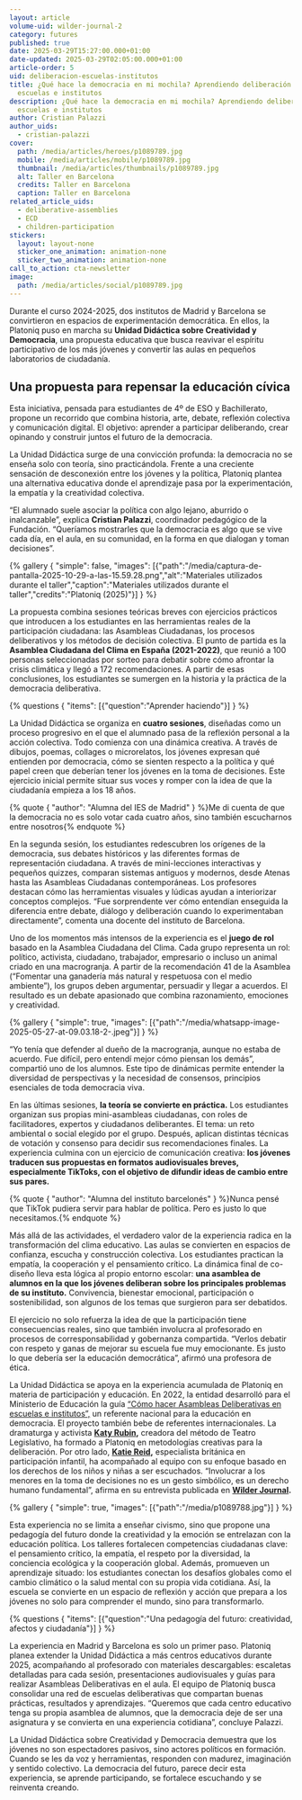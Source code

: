 ```yaml
---
layout: article
volume-uid: wilder-journal-2
category: futures
published: true
date: 2025-03-29T15:27:00.000+01:00
date-updated: 2025-03-29T02:05:00.000+01:00
article-order: 5
uid: deliberacion-escuelas-institutos
title: ¿Qué hace la democracia en mi mochila? Aprendiendo deliberación en
  escuelas e institutos
description: ¿Qué hace la democracia en mi mochila? Aprendiendo deliberación en
  escuelas e institutos
author: Cristian Palazzi
author_uids:
  - cristian-palazzi
cover:
  path: /media/articles/heroes/p1089789.jpg
  mobile: /media/articles/mobile/p1089789.jpg
  thumbnail: /media/articles/thumbnails/p1089789.jpg
  alt: Taller en Barcelona
  credits: Taller en Barcelona
  caption: Taller en Barcelona
related_article_uids:
  - deliberative-assemblies
  - ECD
  - children-participation
stickers:
  layout: layout-none
  sticker_one_animation: animation-none
  sticker_two_animation: animation-none
call_to_action: cta-newsletter
image:
  path: /media/articles/social/p1089789.jpg
---
```

Durante el curso 2024-2025, dos institutos de Madrid y Barcelona se convirtieron en espacios de experimentación democrática. En ellos, la Platoniq puso en marcha su **Unidad Didáctica sobre Creatividad y Democracia**, una propuesta educativa que busca reavivar el espíritu participativo de los más jóvenes y convertir las aulas en pequeños laboratorios de ciudadanía.

## **Una propuesta para repensar la educación cívica**

Esta iniciativa, pensada para estudiantes de 4º de ESO y Bachillerato, propone un recorrido que combina historia, arte, debate, reflexión colectiva y comunicación digital. El objetivo: aprender a participar deliberando, crear opinando y construir juntos el futuro de la democracia.

La Unidad Didáctica surge de una convicción profunda: la democracia no se enseña solo con teoría, sino practicándola. Frente a una creciente sensación de desconexión entre los jóvenes y la política, Platoniq plantea una alternativa educativa donde el aprendizaje pasa por la experimentación, la empatía y la creatividad colectiva.

“El alumnado suele asociar la política con algo lejano, aburrido o inalcanzable”, explica **Cristian Palazzi**, coordinador pedagógico de la Fundación. “Queríamos mostrarles que la democracia es algo que se vive cada día, en el aula, en su comunidad, en la forma en que dialogan y toman decisiones”.

{% gallery { "simple": false, "images": [{"path":"/media/captura-de-pantalla-2025-10-29-a-las-15.59.28.png","alt":"Materiales utilizados durante el taller","caption":"Materiales utilizados durante el taller","credits":"Platoniq (2025)"}] } %}

La propuesta combina sesiones teóricas breves con ejercicios prácticos que introducen a los estudiantes en las herramientas reales de la participación ciudadana: las Asambleas Ciudadanas, los procesos deliberativos y los métodos de decisión colectiva. El punto de partida es la **Asamblea Ciudadana del Clima en España (2021-2022)**, que reunió a 100 personas seleccionadas por sorteo para debatir sobre cómo afrontar la crisis climática y llegó a 172 recomendaciones. A partir de esas conclusiones, los estudiantes se sumergen en la historia y la práctica de la democracia deliberativa.

{% questions { "items": [{"question":"Aprender haciendo"}] } %}

La Unidad Didáctica se organiza en **cuatro sesiones**, diseñadas como un proceso progresivo en el que el alumnado pasa de la reflexión personal a la acción colectiva. Todo comienza con una dinámica creativa. A través de dibujos, poemas, collages o microrelatos, los jóvenes expresan qué entienden por democracia, cómo se sienten respecto a la política y qué papel creen que deberían tener los jóvenes en la toma de decisiones. Este ejercicio inicial permite situar sus voces y romper con la idea de que la ciudadanía empieza a los 18 años.

{% quote { "author": "Alumna del IES de Madrid" } %}Me di cuenta de que la democracia no es solo votar cada cuatro años, sino también escucharnos entre nosotros{% endquote %}

En la segunda sesión, los estudiantes redescubren los orígenes de la democracia, sus debates históricos y las diferentes formas de representación ciudadana. A través de mini-lecciones interactivas y pequeños quizzes, comparan sistemas antiguos y modernos, desde Atenas hasta las Asambleas Ciudadanas contemporáneas. Los profesores destacan cómo las herramientas visuales y lúdicas ayudan a interiorizar conceptos complejos. “Fue sorprendente ver cómo entendían enseguida la diferencia entre debate, diálogo y deliberación cuando lo experimentaban directamente”, comenta una docente del instituto de Barcelona.

Uno de los momentos más intensos de la experiencia es el **juego de rol** basado en la Asamblea Ciudadana del Clima. Cada grupo representa un rol: político, activista, ciudadano, trabajador, empresario o incluso un animal criado en una macrogranja. A partir de la recomendación 41 de la Asamblea (“Fomentar una ganadería más natural y respetuosa con el medio ambiente”), los grupos deben argumentar, persuadir y llegar a acuerdos. El resultado es un debate apasionado que combina razonamiento, emociones y creatividad.

{% gallery { "simple": true, "images": [{"path":"/media/whatsapp-image-2025-05-27-at-09.03.18-2-.jpeg"}] } %}

“Yo tenía que defender al dueño de la macrogranja, aunque no estaba de acuerdo. Fue difícil, pero entendí mejor cómo piensan los demás”, compartió uno de los alumnos. Este tipo de dinámicas permite entender la diversidad de perspectivas y la necesidad de consensos, principios esenciales de toda democracia viva.

En las últimas sesiones, **la teoría se convierte en práctica.** Los estudiantes organizan sus propias mini-asambleas ciudadanas, con roles de facilitadores, expertos y ciudadanos deliberantes. El tema: un reto ambiental o social elegido por el grupo. Después, aplican distintas técnicas de votación y consenso para decidir sus recomendaciones finales. La experiencia culmina con un ejercicio de comunicación creativa: **los jóvenes traducen sus propuestas en formatos audiovisuales breves, especialmente TikToks, con el objetivo de difundir ideas de cambio entre sus pares.**

{% quote { "author": "Alumna del instituto barcelonés" } %}Nunca pensé que TikTok pudiera servir para hablar de política. Pero es justo lo que necesitamos.{% endquote %}

Más allá de las actividades, el verdadero valor de la experiencia radica en la transformación del clima educativo. Las aulas se convierten en espacios de confianza, escucha y construcción colectiva. Los estudiantes practican la empatía, la cooperación y el pensamiento crítico. La dinámica final de co-diseño lleva esta lógica al propio entorno escolar: **una asamblea de alumnos en la que los jóvenes deliberan sobre los principales problemas de su instituto.** Convivencia, bienestar emocional, participación o sostenibilidad, son algunos de los temas que surgieron para ser debatidos.

El ejercicio no solo refuerza la idea de que la participación tiene consecuencias reales, sino que también involucra al profesorado en procesos de corresponsabilidad y gobernanza compartida. “Verlos debatir con respeto y ganas de mejorar su escuela fue muy emocionante. Es justo lo que debería ser la educación democrática”, afirmó una profesora de ética.

La Unidad Didáctica se apoya en la experiencia acumulada de Platoniq en materia de participación y educación. En 2022, la entidad desarrolló para el Ministerio de Educación la guía [“Cómo hacer Asambleas Deliberativas en escuelas e institutos”,](https://journal.platoniq.net/es/wilder-journal-2/learnings/deliberative-assemblies/) un referente nacional para la educación en democracia. El proyecto también bebe de referentes internacionales. La dramaturga y activista **[Katy Rubin](https://journal.platoniq.net/es/wilder-journal-2/interviews/katy-rubin/),** creadora del método de Teatro Legislativo, ha formado a Platoniq en metodologías creativas para la deliberación. Por otro lado, **[Katie Reid](https://journal.platoniq.net/es/wilder-journal-2/interviews/children-participation/),** especialista británica en participación infantil, ha acompañado al equipo con su enfoque basado en los derechos de los niños y niñas a ser escuchados. “Involucrar a los menores en la toma de decisiones no es un gesto simbólico, es un derecho humano fundamental”, afirma en su entrevista publicada en **[Wilder Journal](https://journal.platoniq.net/es/wilder-journal-2/).**

{% gallery { "simple": true, "images": [{"path":"/media/p1089788.jpg"}] } %}

Esta experiencia no se limita a enseñar civismo, sino que propone una pedagogía del futuro donde la creatividad y la emoción se entrelazan con la educación política. Los talleres fortalecen competencias ciudadanas clave: el pensamiento crítico, la empatía, el respeto por la diversidad, la conciencia ecológica y la cooperación global. Además, promueven un aprendizaje situado: los estudiantes conectan los desafíos globales como el cambio climático o la salud mental con su propia vida cotidiana. Así, la escuela se convierte en un espacio de reflexión y acción que prepara a los jóvenes no solo para comprender el mundo, sino para transformarlo.

{% questions { "items": [{"question":"Una pedagogía del futuro: creatividad, afectos y ciudadanía"}] } %}

La experiencia en Madrid y Barcelona es solo un primer paso. Platoniq planea extender la Unidad Didáctica a más centros educativos durante 2025, acompañando al profesorado con materiales descargables: escaletas detalladas para cada sesión, presentaciones audiovisuales y guías para realizar Asambleas Deliberativas en el aula. El equipo de Platoniq busca consolidar una red de escuelas deliberativas que compartan buenas prácticas, resultados y aprendizajes. “Queremos que cada centro educativo tenga su propia asamblea de alumnos, que la democracia deje de ser una asignatura y se convierta en una experiencia cotidiana”, concluye Palazzi.

La Unidad Didáctica sobre Creatividad y Democracia demuestra que los jóvenes no son espectadores pasivos, sino actores políticos en formación. Cuando se les da voz y herramientas, responden con madurez, imaginación y sentido colectivo. La democracia del futuro, parece decir esta experiencia, se aprende participando, se fortalece escuchando y se reinventa creando.
